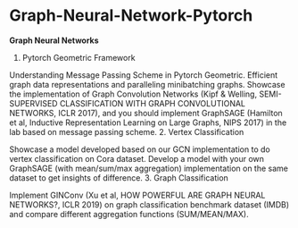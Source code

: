 # Graph-Neural-Network-Pytorch
**Graph Neural Networks**
1. Pytorch Geometric Framework

Understanding Message Passing Scheme in Pytorch Geometric.
Efficient graph data representations and paralleling minibatching graphs.
Showcase the implementation of Graph Convolution Networks (Kipf & Welling, SEMI-SUPERVISED CLASSIFICATION WITH GRAPH CONVOLUTIONAL NETWORKS, ICLR 2017), and you should implement GraphSAGE (Hamilton et al, Inductive Representation Learning on Large Graphs, NIPS 2017) in the lab based on message passing scheme.
2. Vertex Classification

Showcase a model developed based on our GCN implementation to do vertex classification on Cora dataset.
Develop a model with your own GraphSAGE (with mean/sum/max aggregation) implementation on the same dataset to get insights of difference.
3. Graph Classification

Implement GINConv (Xu et al, HOW POWERFUL ARE GRAPH NEURAL NETWORKS?, ICLR 2019) on graph classification benchmark dataset (IMDB) and compare different aggregation functions (SUM/MEAN/MAX).

